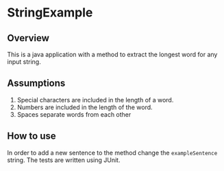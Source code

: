 # StringExample

## Overview
This is a java application with a method to extract the longest word for any input string.

## Assumptions
1. Special characters are included in the length of a word.
2. Numbers are included in the length of the word.
3. Spaces separate words from each other

## How to use
In order to add a new sentence to the method change the `exampleSentence` string. The tests are written using JUnit.
